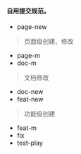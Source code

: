 #### 自用提交规范。 

* page-new
> 页面级创建、修改
* page-m
* doc-m
> 文档修改
* doc-new
* feat-new
> 功能级创建
* feat-m
* fix
* test-play